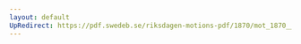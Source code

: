 ```yaml
---
layout: default
UpRedirect: https://pdf.swedeb.se/riksdagen-motions-pdf/1870/mot_1870__ak__00073/mot_1870__ak__00073_001.pdf
---
```

